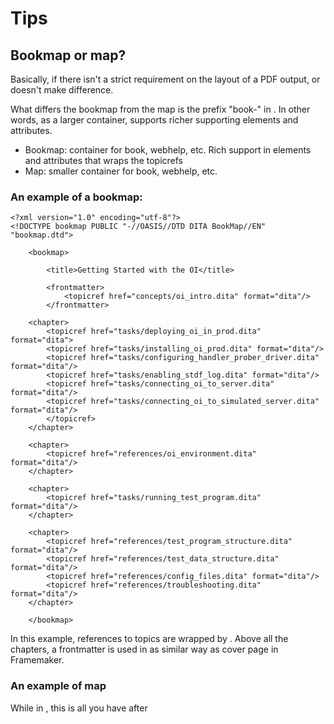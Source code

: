 # Tips

## Bookmap or map? 

Basically, if there isn't a strict requirement on the layout of a PDF output, <bookmap> or <map> doesn't make difference.  

What differs the bookmap from the map is the prefix "book-" in <bookmap>. In other words, as a larger container, <bookmap> supports richer supporting elements and attributes.

- Bookmap: container for book, webhelp, etc. Rich support in elements and attributes that wraps the topicrefs
- Map: smaller container for book, webhelp, etc.

### An example of a bookmap: 

    <?xml version="1.0" encoding="utf-8"?>
    <!DOCTYPE bookmap PUBLIC "-//OASIS//DTD DITA BookMap//EN" "bookmap.dtd">

        <bookmap>

            <title>Getting Started with the OI</title>

            <frontmatter>
                <topicref href="concepts/oi_intro.dita" format="dita"/>
            </frontmatter>
    
        <chapter>
            <topicref href="tasks/deploying_oi_in_prod.dita" format="dita">
            <topicref href="tasks/installing_oi_prod.dita" format="dita"/>
            <topicref href="tasks/configuring_handler_prober_driver.dita" format="dita"/>
            <topicref href="tasks/enabling_stdf_log.dita" format="dita"/>
            <topicref href="tasks/connecting_oi_to_server.dita" format="dita"/>
            <topicref href="tasks/connecting_oi_to_simulated_server.dita" format="dita"/>
            </topicref>
        </chapter>
  
        <chapter>
            <topicref href="references/oi_environment.dita" format="dita"/>
        </chapter>
  
        <chapter>
            <topicref href="tasks/running_test_program.dita" format="dita"/>
        </chapter>
  
        <chapter>
            <topicref href="references/test_program_structure.dita" format="dita"/>
            <topicref href="references/test_data_structure.dita" format="dita"/>
            <topicref href="references/config_files.dita" format="dita"/>
            <topicref href="references/troubleshooting.dita" format="dita"/>
        </chapter>

        </bookmap>

In this example, references to topics are wrapped by <chapter>. Above all the chapters, a frontmatter is used in as similar way as cover page in Framemaker.

### An example of map

While in <map>, this is all you have after <title>:

	<?xml version="1.0" encoding="UTF-8"?>
	<!DOCTYPE map PUBLIC "-//OASIS//DTD DITA Map//EN" "map.dtd">
		<map>
			<title>sample</title>
		<
	</map>
Or,
			![image](https://user-images.githubusercontent.com/49274541/127173906-2d53ea59-f27c-4626-84bb-e3ea7807b6fc.png)

## Topic types

- In standard DITA, topic types include: concept, task, reference, troubleshooting
- In lightweight DITA, topic only.
- DTD, or document type definition, defines the topic type of a dita file. 
- Topic is the parent to task, concept, reference, in which task is the parent to troubleshooting type.

## Page break

In framemaker, we can set a pagebreak at the insertion point to force a page break.

In DITA, for recommended operations within a topic, see https://www.oxygenxml.com/doc/versions/23.1/ug-pdf-css/topics/dcpp_page_breaking.html 
Note that settings to force / avoid page breaks in different scenarios, settings to avoid widow and orphan paragraph, lists have been added to the css in the publishing templates.

## Automatic table layout

Automatic adjustment to table width makes big tables look nicer. In DITA, manual operations to acchieve this, for example:

	<table outputclass='auto_tbl'> ... </table>

For details, see https://www.oxygenxml.com/doc/versions/23.1/ug-pdf-css/topics/dcpp_tables.html#dcpp_tables.

I added a few settings to enable automatic table adjustment to the css file of publishing templates.

## How to use the first column as table header

In the source code of <table> in DITA, try this:

	<row>
      ...
      <entry outputclass="rotated">
            <p>Rotated</p>
      </entry>
      ...
	</row>

Corresponding settings have been made to the customization css file for publishing template.
			
## How to Customize Style with Oxygen 
1. Go to https://styles.oxygenxml.com. 
2. Configure each attribute.
3. Click **See Results** to preview the effect in PDF or Webhelp.
4. Download the style package: **Download** > **Publishing Template**.

## How to Apply the Style to Oxygen 
In Oxygen XML Editor, you need to select a transformation scenario before publishing a book in a certain format. The most frequently used format in IES DOCS is PDF. So the following instruction takes customizing PDF transformation as an example.

**Procedure**:
1. Open oXygen XML Editor v23.1.
2. Select **DITA Maps** > **Configure Transformation Scenarios**. ![image](https://user-images.githubusercontent.com/49274541/126759829-74eb1fbe-4a00-4f5b-9619-a230025de927.png)
3. Select **DITA Map PDF - based on HTML5 & CSS**. ![image](https://user-images.githubusercontent.com/49274541/126759535-afa97ada-e77a-4945-8879-c6965389f3c7.png)
4. Click **Edit**.
5. Click **Yes** to duplicate and edit the scenario. ![image](https://user-images.githubusercontent.com/49274541/126760029-6755cba7-83d8-4983-aa52-2a75f9c8b7c7.png)
6. Specify the name of this custom transformation scenario in the **Edit Scenario** window. ![image](https://user-images.githubusercontent.com/49274541/126760265-efe8ccec-ada7-4091-a41d-4efc2826b62a.png)
7. Click **Choose Custom Publishing Template**.![image](https://user-images.githubusercontent.com/49274541/126760420-2f2fc6c6-94c8-4d2d-8da4-aee5781eb20f.png)
8. Browse for a publishing template from local folder. 
9. Click **OK**.![image](https://user-images.githubusercontent.com/49274541/126760747-36142c30-b581-42ca-beed-1613a61f20f8.png)
10. Click **OK** to save the settings.

## How to Generate PDF Using a Custom Transformation Scenario
![image](https://user-images.githubusercontent.com/49274541/126761226-9f522bc0-dfba-41cc-9ce3-6caca82c06ff.png)

## Content reuse
			
### Content reuse 1: reuse the content directly
			 
![image](https://user-images.githubusercontent.com/49274541/129874995-8da15de5-d091-49e3-b286-4d1949c8ef2b.png)

![image](https://user-images.githubusercontent.com/49274541/129875048-e4091c27-acac-4795-a448-3a5f36ef31e7.png)
      
![image](https://user-images.githubusercontent.com/49274541/129875153-b3687927-9f79-4b4c-8e15-03ff31759fb8.png)



### External crossreferences to topics within the book
      
1. Press backspace at the insert point.
2. Enter *xref*.
3. Select *xref (crossreference)*.

![image](https://user-images.githubusercontent.com/49274541/129873506-a00c92c5-b8e6-4996-8294-f6ecb5902674.png)

![image](https://user-images.githubusercontent.com/49274541/129873641-e9ae8762-e626-46ab-9ec3-c0f684dc966c.png)

![image](https://user-images.githubusercontent.com/49274541/129874103-0db16515-f7c4-48d4-b6a4-d55c11786793.png)

![image](https://user-images.githubusercontent.com/49274541/129874251-ec4067e3-213c-435c-956e-fc0f026c3d69.png)

      
### Internal crossreferences
			
Let's say we want to insert an internal reference link from one section to another section within a topic:

![image](https://user-images.githubusercontent.com/49274541/129858013-c691fb49-bccb-40b6-b90a-b0a3e2ab67b9.png)

In the section 1 of this example, I want to create a reference link that links to section 2 with id=sec2.
     ![image](https://user-images.githubusercontent.com/49274541/129858936-298edace-1db4-491d-8049-494f76af130c.png)

Here's the pseudocode:
			
			<xref href="#topicID/targetElementID">XrefText</xref>

![image](https://user-images.githubusercontent.com/49274541/129871399-a3aa31bb-8371-481c-a1d8-34a049bcf27c.png)

![image](https://user-images.githubusercontent.com/49274541/129874560-bbd1c73c-087b-47d4-bd02-49f648640b3b.png)

![image](https://user-images.githubusercontent.com/49274541/129874607-8cfb5f9b-8299-422e-9491-69d70549ed69.png)

### Crossreferences to websites
			
1. Press backspace at the insert point.
2. Select xref (web link).

![image](https://user-images.githubusercontent.com/49274541/129876367-6f9d9ec2-b3de-4e51-b0fd-c769200bf7a2.png)

3. Enter or paste the URL to the web site.
4. Click **OK**.

![image](https://user-images.githubusercontent.com/49274541/129876975-5341a066-95ef-4774-82f1-399f4b121a77.png)

![image](https://user-images.githubusercontent.com/49274541/129877022-8d4d7e50-2ad0-4a9d-b6d9-6a8266a1ae2d.png)

      
      

			I
